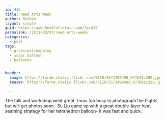```yaml
---
id: 415
title: Reed Arts Week
author: Mathew
layout: single
guid: https://www.headfullofair.com/?p=415
permalink: /2011/03/07/reed-arts-week/
categories:
  - post
tags:
  - grassrootsmapping
  - solar balloon
  - balloons


header:
  image: https://farm6.static.flickr.com/5110/5572498498_677b91c280.jpg
  teaser: https://farm6.static.flickr.com/5110/5572498498_677b91c280.jpg

---
```

The talk and workshop went great. I was too busy to photograph the flights, but will get photos soon.  Su Liu came up with a great double-layer heat seaming strategy for her tetrahedron balloon- it was fast and quick.

 [1]: https://www.flickr.com/photos/14397636@N07/5572498498/ "Su Liu launching with a hair dryer by mathew.lippincott, on Flickr"